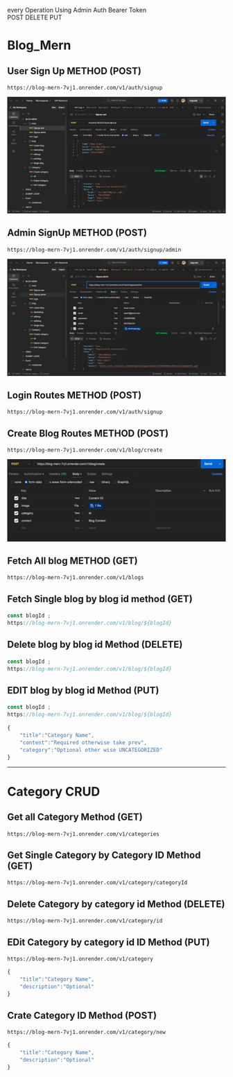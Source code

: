 <!-- Admin and user signUp and sign in completed -->

every Operation Using Admin Auth Bearer Token <br />
POST DELETE PUT

# Blog_Mern

<h2>User Sign Up METHOD (POST) </h2>

```
https://blog-mern-7vj1.onrender.com/v1/auth/signup
```

<img src="./public/usersignup.png"/>

<!-- Admin SignUp -->
<h2 >Admin SignUp METHOD (POST)</h2>

```
https://blog-mern-7vj1.onrender.com/v1/auth/signup/admin
```

<img src="./public/adminsignup.png"/>

<!-- login routes -->
<h2>Login Routes METHOD (POST)</h2>

```
https://blog-mern-7vj1.onrender.com/v1/auth/signup
```

<h2>Create Blog Routes METHOD (POST)</h2>

```
https://blog-mern-7vj1.onrender.com/v1/blog/create
```

<img src='./public/createblog.png'>

<h2>Fetch All blog METHOD (GET)</h2>

```
https://blog-mern-7vj1.onrender.com/v1/blogs
```

<h2>Fetch Single blog by blog id method (GET)</h2>

```js
const blogId ;
https://blog-mern-7vj1.onrender.com/v1/blog/${blogId}
```

<h2>Delete  blog by blog id Method (DELETE)</h2>

```js
const blogId ;
https://blog-mern-7vj1.onrender.com/v1/blog/${blogId}
```

<h2>EDIT  blog by blog id Method (PUT)</h2>

```js
const blogId ;
https://blog-mern-7vj1.onrender.com/v1/blog/${blogId}
```

```js
{
    "title":"Category Name",
    "content":"Required otherwise take prev",
    "category":"Optional other wise UNCATEGORIZED"
}
```

<hr/>
<h1>Category CRUD</h1>
<h2>Get all Category Method (GET)</h2>

```
https://blog-mern-7vj1.onrender.com/v1/categories
```

<h2>Get Single Category by Category ID Method (GET)</h2>

```
https://blog-mern-7vj1.onrender.com/v1/category/categoryId
```

<h2>Delete  Category by category id Method (DELETE)</h2>

```
https://blog-mern-7vj1.onrender.com/v1/category/id
```

<h2>EDit  Category by category id ID Method (PUT)</h2>

```
https://blog-mern-7vj1.onrender.com/v1/category
```

```js
{
    "title":"Category Name",
    "description":"Optional"
}
```

<h2>Crate Category  ID Method (POST)</h2>

```
https://blog-mern-7vj1.onrender.com/v1/category/new
```

```js
{
    "title":"Category Name",
    "description":"Optional"
}
```
